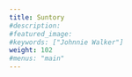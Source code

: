 ```yaml
---
title: Suntory
#description: 
#featured_image: 
#keywords: ["Johnnie Walker"]
weight: 102
#menus: "main"
---
```

